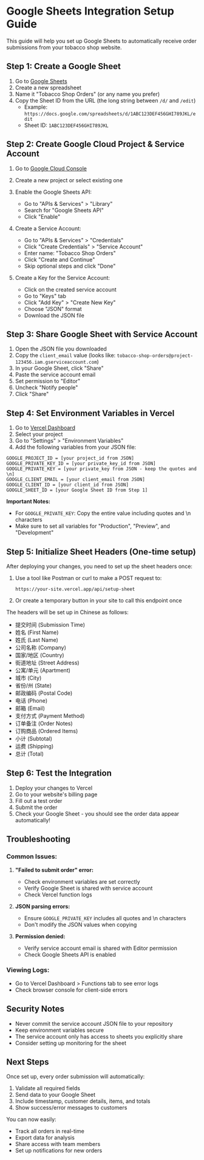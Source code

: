 # Google Sheets Integration Setup Guide

This guide will help you set up Google Sheets to automatically receive order submissions from your tobacco shop website.

## Step 1: Create a Google Sheet

1. Go to [Google Sheets](https://sheets.google.com)
2. Create a new spreadsheet
3. Name it "Tobacco Shop Orders" (or any name you prefer)
4. Copy the Sheet ID from the URL (the long string between `/d/` and `/edit`)
   - Example: `https://docs.google.com/spreadsheets/d/1ABC123DEF456GHI789JKL/edit`
   - Sheet ID: `1ABC123DEF456GHI789JKL`

## Step 2: Create Google Cloud Project & Service Account

1. Go to [Google Cloud Console](https://console.cloud.google.com)
2. Create a new project or select existing one
3. Enable the Google Sheets API:
   - Go to "APIs & Services" > "Library"
   - Search for "Google Sheets API"
   - Click "Enable"

4. Create a Service Account:
   - Go to "APIs & Services" > "Credentials"
   - Click "Create Credentials" > "Service Account"
   - Enter name: "Tobacco Shop Orders"
   - Click "Create and Continue"
   - Skip optional steps and click "Done"

5. Create a Key for the Service Account:
   - Click on the created service account
   - Go to "Keys" tab
   - Click "Add Key" > "Create New Key"
   - Choose "JSON" format
   - Download the JSON file

## Step 3: Share Google Sheet with Service Account

1. Open the JSON file you downloaded
2. Copy the `client_email` value (looks like: `tobacco-shop-orders@project-123456.iam.gserviceaccount.com`)
3. In your Google Sheet, click "Share"
4. Paste the service account email
5. Set permission to "Editor"
6. Uncheck "Notify people"
7. Click "Share"

## Step 4: Set Environment Variables in Vercel

1. Go to [Vercel Dashboard](https://vercel.com/dashboard)
2. Select your project
3. Go to "Settings" > "Environment Variables"
4. Add the following variables from your JSON file:

```
GOOGLE_PROJECT_ID = [your project_id from JSON]
GOOGLE_PRIVATE_KEY_ID = [your private_key_id from JSON]
GOOGLE_PRIVATE_KEY = [your private_key from JSON - keep the quotes and \n]
GOOGLE_CLIENT_EMAIL = [your client_email from JSON]
GOOGLE_CLIENT_ID = [your client_id from JSON]
GOOGLE_SHEET_ID = [your Google Sheet ID from Step 1]
```

**Important Notes:**
- For `GOOGLE_PRIVATE_KEY`: Copy the entire value including quotes and \n characters
- Make sure to set all variables for "Production", "Preview", and "Development"

## Step 5: Initialize Sheet Headers (One-time setup)

After deploying your changes, you need to set up the sheet headers once:

1. Use a tool like Postman or curl to make a POST request to:
   ```
   https://your-site.vercel.app/api/setup-sheet
   ```

2. Or create a temporary button in your site to call this endpoint once

The headers will be set up in Chinese as follows:
- 提交时间 (Submission Time)
- 姓名 (First Name)
- 姓氏 (Last Name)
- 公司名称 (Company)
- 国家/地区 (Country)
- 街道地址 (Street Address)
- 公寓/单元 (Apartment)
- 城市 (City)
- 省份/州 (State)
- 邮政编码 (Postal Code)
- 电话 (Phone)
- 邮箱 (Email)
- 支付方式 (Payment Method)
- 订单备注 (Order Notes)
- 订购商品 (Ordered Items)
- 小计 (Subtotal)
- 运费 (Shipping)
- 总计 (Total)

## Step 6: Test the Integration

1. Deploy your changes to Vercel
2. Go to your website's billing page
3. Fill out a test order
4. Submit the order
5. Check your Google Sheet - you should see the order data appear automatically!

## Troubleshooting

### Common Issues:

1. **"Failed to submit order" error:**
   - Check environment variables are set correctly
   - Verify Google Sheet is shared with service account
   - Check Vercel function logs

2. **JSON parsing errors:**
   - Ensure `GOOGLE_PRIVATE_KEY` includes all quotes and \n characters
   - Don't modify the JSON values when copying

3. **Permission denied:**
   - Verify service account email is shared with Editor permission
   - Check Google Sheets API is enabled

### Viewing Logs:
- Go to Vercel Dashboard > Functions tab to see error logs
- Check browser console for client-side errors

## Security Notes

- Never commit the service account JSON file to your repository
- Keep environment variables secure
- The service account only has access to sheets you explicitly share
- Consider setting up monitoring for the sheet

## Next Steps

Once set up, every order submission will automatically:
1. Validate all required fields
2. Send data to your Google Sheet
3. Include timestamp, customer details, items, and totals
4. Show success/error messages to customers

You can now easily:
- Track all orders in real-time
- Export data for analysis
- Share access with team members
- Set up notifications for new orders 